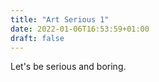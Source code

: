 ```yaml
---
title: "Art Serious 1"
date: 2022-01-06T16:53:59+01:00
draft: false
---
```


Let's be serious and boring.
